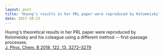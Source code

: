 ```yaml
---
layout: post
title: "Huong's results in her PRL paper were reproduced by Kolomeisky"
date: 2017-10-23
---
```

Huong's theoretical results in her PRL paper were reproduced by Kolomeisky and his coleague using a different method -- first-passage processes.  
[J. Phys. Chem. B 2018, 122, 13, 3272–3279](https://pubs.acs.org/doi/abs/10.1021/acs.jpcb.7b09352)
